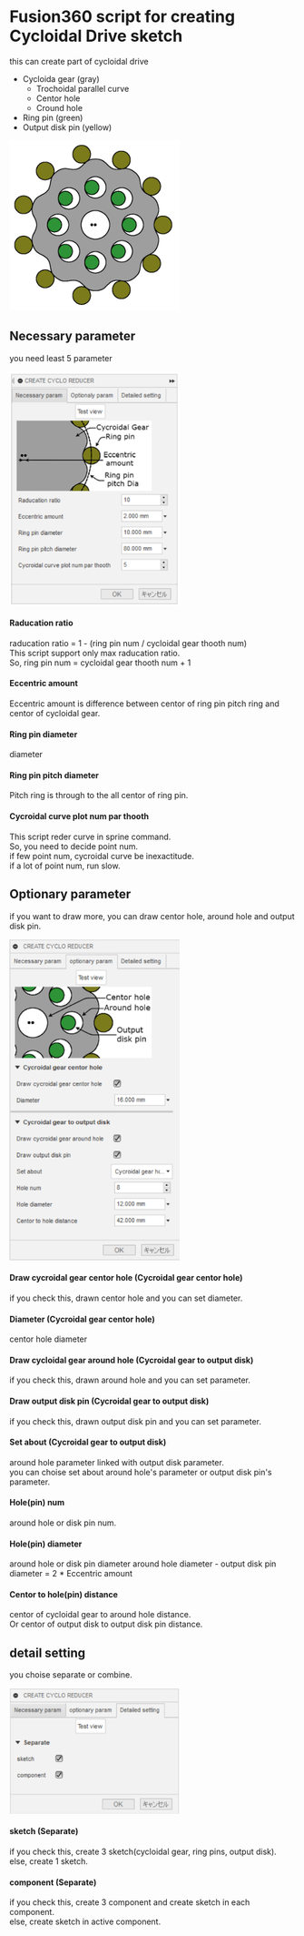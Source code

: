 # Fusion360 script for creating Cycloidal Drive sketch
this can create part of cycloidal drive
* Cycloida gear (gray)
    * Trochoidal parallel curve
    * Centor hole
    * Cround hole
* Ring pin (green)
* Output disk pin (yellow)

<img src="./image/cyclo_Discription_Image_opt.png" width="300">

## Necessary parameter
you need least 5 parameter

<img src="./image/necessay param image.png" width="300">

#### Raducation ratio
raducation ratio = 1 - (ring pin num / cycloidal gear thooth num)  
This script support only max raducation ratio.  
So, ring pin num = cycloidal gear thooth num + 1

####  Eccentric amount
Eccentric amount is difference between centor of ring pin pitch ring and centor of cycloidal gear.  

####  Ring pin diameter
diameter

####  Ring pin pitch diameter
Pitch ring is through to the all centor of ring pin.  

####  Cycroidal curve plot num par thooth
This script reder curve in sprine command.  
So, you need to decide point num.  
if few point num, cycroidal curve be inexactitude.  
if a lot of point num, run slow.  



## Optionary parameter
if you want to draw more, you can draw centor hole, around hole and output disk pin.  

<img src="./image/optionary param image.png" width="300">

#### Draw cycroidal gear centor hole (Cycroidal gear centor hole)
if you check this, drawn centor hole and you can set diameter.  

#### Diameter (Cycroidal gear centor hole)
centor hole diameter

#### Draw cycloidal gear around hole (Cycroidal gear to output disk)
if you check this, drawn around hole and you can set parameter.  

#### Draw output disk pin (Cycroidal gear to output disk)
if you check this, drawn output disk pin and you can set parameter.  

#### Set about (Cycroidal gear to output disk)
around hole parameter linked with output disk parameter.  
you can choise set about around hole's parameter or output disk pin's parameter.

#### Hole(pin) num
around hole or disk pin num.    

#### Hole(pin) diameter
around hole or disk pin diameter
around hole diameter - output disk pin diameter = 2 *  Eccentric amount

#### Centor to hole(pin) distance
centor of cycloidal gear to around hole distance.  
Or centor of output disk to output disk pin distance.  

## detail setting
you choise separate or combine.  

<img src="./image/detail setting image.png" width="300">

#### sketch (Separate)
if you check this, create 3 sketch(cycloidal gear, ring pins, output disk).  
else, create 1 sketch.  

#### component (Separate)
if you check this, create 3 component and create sketch in each component.  
else, create sketch in active component.  